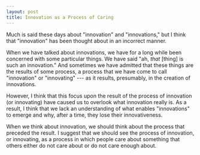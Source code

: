 ```yaml
---
layout: post
title: Innovation as a Process of Caring
---
```


Much is said these days about "innovation" and "innovations," but I think that "innovation" has been thought about in an incorrect manner.

When we have talked about innovations, we have for a long while been concerned with some particular things. We have said "ah, _that_ [thing] is such an innovation." And sometimes we have admitted that these things are the results of some process, a process that we have come to call "innovation" or "innovating" --- as it results, presumably, in the creation of innovations.

However, I think that this focus upon the result of the process of innovation (or innovating) have caused us to overlook what innovation really is. As a result, I think that we lack an understanding of what enables "innovations" to emerge and why, after a time, they lose their innovativeness.

When we think about innovation, we should think about the process that preceded the result. I suggest that we should see the process of innovation, or innovating, as a process in which people care about something that others either do not care about or do not care enough about.
